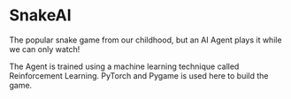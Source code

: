# SnakeAI

The popular snake game from our childhood, but an AI Agent plays it while we can only watch!

The Agent is trained using a machine learning technique called Reinforcement Learning. PyTorch and Pygame is used here to build the game.
